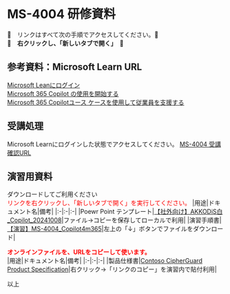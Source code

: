 # MS-4004 研修資料
🔴　リンクはすべて次の手順でアクセスしてください。🔴  
**🔴　右クリックし、「新しいタブで開く」　🔴**  
  
## 参考資料：Microsoft Learn URL
[Microsoft Leanにログイン](https://learn.microsoft.com) <br>
[Microsoft 365 Copilot の使用を開始する](https://learn.microsoft.com/ja-jp/training/paths/get-started-with-microsoft-365-copilot/) <br>
[Microsoft 365 Copilotユース ケースを使用して従業員を支援する](https://learn.microsoft.com/ja-jp/training/paths/empower-workforce-copilot-use-cases/) 
## 受講処理  
Microsoft Learnにログインした状態でアクセスしてください。
[MS-4004 受講確認URL](https://learn.microsoft.com/ja-jp/users/me/achievements?WT.mc_id=ilt_partner_webpage_wwl&ocid=5351213&source=learn&redeem=X8KJK9)
## 演習用資料　
ダウンロードしてご利用ください<br>
<span style="color: red">リンクを右クリックし、「新しいタブで開く」を実行してください。</span>
|用途|ドキュメント名|備考|
|:-|:-|:-|
|Poewr Point テンプレート|[【社外向け】AKKODiS白_Copilot_20241008](https://vsn365-my.sharepoint.com/:p:/g/personal/d-ishikawa_vsn_co_jp/ESofZ7lLwONKqk9A6SB40oQBfSfC_CrHWEORNY1_yQMCZQ)|ファイル→コピーを保存してローカルで利用|
|演習手順書|[【演習】MS-4004_Copilot4m365](https://vsn365-my.sharepoint.com/:b:/r/personal/d-ishikawa_vsn_co_jp/Documents/Copilot%E7%A0%94%E4%BF%AE/MS-4004/%E3%80%90%E6%BC%94%E7%BF%92%E3%80%91MS-4004_Copilot4m365.pdf?csf=1&web=1&e=tICFgC)|左上の「↓」ボタンでファイルをダウンロード|

**<span style="color: red">オンラインファイルを、URLをコピーして使います。 </span>**<br>
|用途|ドキュメント名|備考|
|:-|:-|:-|
|製品仕様書|[Contoso CipherGuard Product Specification](https://vsn365-my.sharepoint.com/:w:/g/personal/d-ishikawa_vsn_co_jp/EUqGphr7bXJApuLSh7IhHRUBCe5p-YsRcgqM264IfYTmzQ)|右クリック→「リンクのコピー」を演習内で貼付利用|



以上

